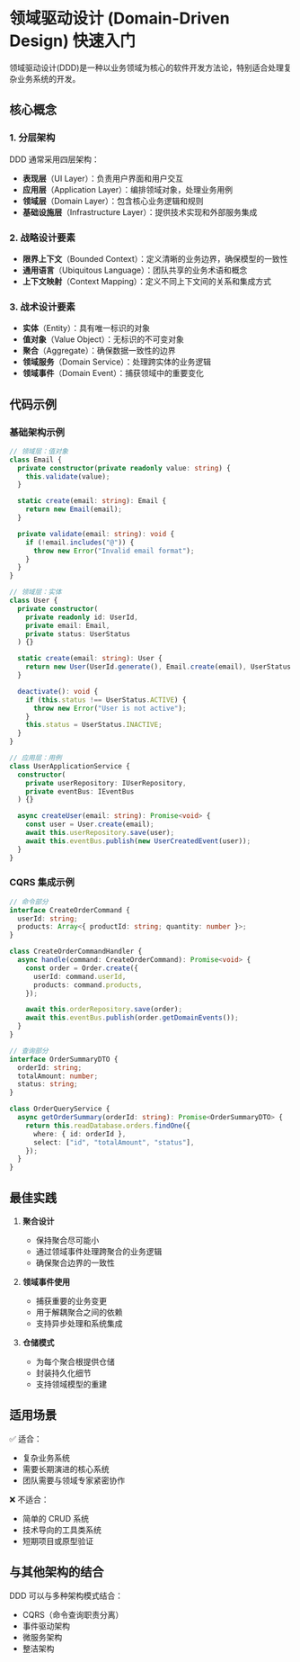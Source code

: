 # 领域驱动设计 (Domain-Driven Design) 快速入门

领域驱动设计(DDD)是一种以业务领域为核心的软件开发方法论，特别适合处理复杂业务系统的开发。

## 核心概念

### 1. 分层架构

DDD 通常采用四层架构：

- **表现层**（UI Layer）：负责用户界面和用户交互
- **应用层**（Application Layer）：编排领域对象，处理业务用例
- **领域层**（Domain Layer）：包含核心业务逻辑和规则
- **基础设施层**（Infrastructure Layer）：提供技术实现和外部服务集成

### 2. 战略设计要素

- **限界上下文**（Bounded Context）：定义清晰的业务边界，确保模型的一致性
- **通用语言**（Ubiquitous Language）：团队共享的业务术语和概念
- **上下文映射**（Context Mapping）：定义不同上下文间的关系和集成方式

### 3. 战术设计要素

- **实体**（Entity）：具有唯一标识的对象
- **值对象**（Value Object）：无标识的不可变对象
- **聚合**（Aggregate）：确保数据一致性的边界
- **领域服务**（Domain Service）：处理跨实体的业务逻辑
- **领域事件**（Domain Event）：捕获领域中的重要变化

## 代码示例

### 基础架构示例

```typescript
// 领域层：值对象
class Email {
  private constructor(private readonly value: string) {
    this.validate(value);
  }

  static create(email: string): Email {
    return new Email(email);
  }

  private validate(email: string): void {
    if (!email.includes("@")) {
      throw new Error("Invalid email format");
    }
  }
}

// 领域层：实体
class User {
  private constructor(
    private readonly id: UserId,
    private email: Email,
    private status: UserStatus
  ) {}

  static create(email: string): User {
    return new User(UserId.generate(), Email.create(email), UserStatus.ACTIVE);
  }

  deactivate(): void {
    if (this.status !== UserStatus.ACTIVE) {
      throw new Error("User is not active");
    }
    this.status = UserStatus.INACTIVE;
  }
}

// 应用层：用例
class UserApplicationService {
  constructor(
    private userRepository: IUserRepository,
    private eventBus: IEventBus
  ) {}

  async createUser(email: string): Promise<void> {
    const user = User.create(email);
    await this.userRepository.save(user);
    await this.eventBus.publish(new UserCreatedEvent(user));
  }
}
```

### CQRS 集成示例

```typescript
// 命令部分
interface CreateOrderCommand {
  userId: string;
  products: Array<{ productId: string; quantity: number }>;
}

class CreateOrderCommandHandler {
  async handle(command: CreateOrderCommand): Promise<void> {
    const order = Order.create({
      userId: command.userId,
      products: command.products,
    });

    await this.orderRepository.save(order);
    await this.eventBus.publish(order.getDomainEvents());
  }
}

// 查询部分
interface OrderSummaryDTO {
  orderId: string;
  totalAmount: number;
  status: string;
}

class OrderQueryService {
  async getOrderSummary(orderId: string): Promise<OrderSummaryDTO> {
    return this.readDatabase.orders.findOne({
      where: { id: orderId },
      select: ["id", "totalAmount", "status"],
    });
  }
}
```

## 最佳实践

1. **聚合设计**

   - 保持聚合尽可能小
   - 通过领域事件处理跨聚合的业务逻辑
   - 确保聚合边界的一致性

2. **领域事件使用**

   - 捕获重要的业务变更
   - 用于解耦聚合之间的依赖
   - 支持异步处理和系统集成

3. **仓储模式**
   - 为每个聚合根提供仓储
   - 封装持久化细节
   - 支持领域模型的重建

## 适用场景

✅ 适合：

- 复杂业务系统
- 需要长期演进的核心系统
- 团队需要与领域专家紧密协作

❌ 不适合：

- 简单的 CRUD 系统
- 技术导向的工具类系统
- 短期项目或原型验证

## 与其他架构的结合

DDD 可以与多种架构模式结合：

- CQRS（命令查询职责分离）
- 事件驱动架构
- 微服务架构
- 整洁架构
